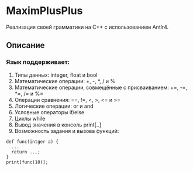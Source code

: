 # MaximPlusPlus

Реализация своей грамматики на C++ с использованием Antlr4.

## Описание

### Язык поддерживает: 
1) Типы данных: integer, float и bool
2) Математические операции: +, -, *, / и %
3) Математические операции, совмещённые с присваиванием: +=, -=, *=, /= и %=
4) Операции сравнения: ==, !=, <, >, <= и >=
5) Логические операции: or и and
6) Условные операторы if/else
7) Циклы while
8) Вывод значения в консоль print[..]
9) Возможность задания и вызова функций:
```
def func(intger a) {
  ...
  return ...;
}
print[func(10)];
```

